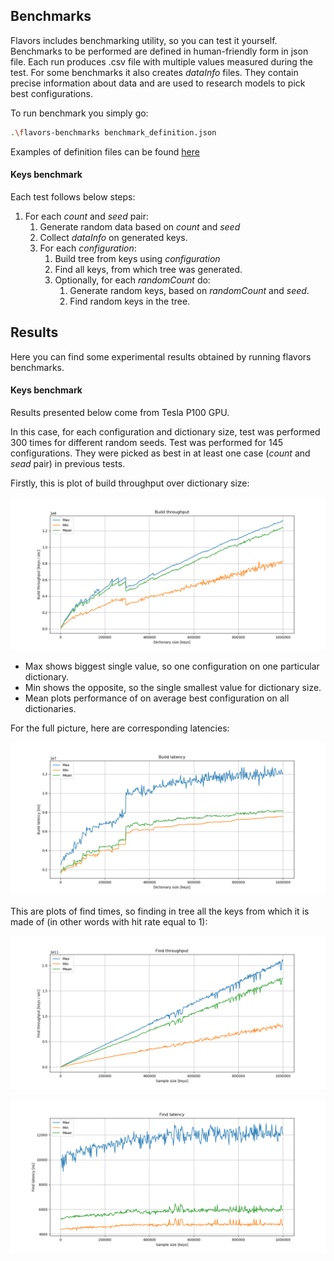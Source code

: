 ﻿## Benchmarks

Flavors includes benchmarking utility, so you can test it yourself. Benchmarks to be performed are defined in human-friendly form in json file. Each run produces .csv file with multiple values measured during the test. For some benchmarks it also creates *dataInfo* files. They contain precise information about data and are used to research models to pick best configurations.

To run benchmark you simply go:

```sh
.\flavors-benchmarks benchmark_definition.json
```
Examples of definition files can be found [here](https://github.com/wazka/flavors/tree/dev/benchmark/definitions)

#### Keys benchmark

Each test follows below steps:

1. For each *count* and *seed* pair:
   1. Generate random data based on *count* and *seed*
   2. Collect *dataInfo* on generated keys.
   3. For each *configuration*: 
      1. Build tree from keys using *configuration*
      2. Find all keys, from which tree was generated.
      3. Optionally, for each *randomCount* do:
         1. Generate random keys, based on *randomCount* and *seed*.
         2. Find random keys in the tree.
 

## Results

Here you can find some experimental results obtained by running flavors benchmarks.

#### Keys benchmark

Results presented below come from Tesla P100 GPU.

In this case, for each configuration and dictionary size, test was performed 300 times for different random seeds. Test was performed for 145 configurations. They were picked as best in at least one case (*count* and *sead* pair) in previous tests.

Firstly, this is plot of build throughput over dictionary size:

![Build throughput](pictures/buildThroughput.png)

* Max shows biggest single value, so one configuration on one particular dictionary.
* Min shows the opposite, so the single smallest value for dictionary size.
* Mean plots performance of on average best configuration on all dictionaries.

For the full picture, here are corresponding latencies:

 ![Build latency](pictures/buildLatency.png)

This are plots of find times, so finding in tree all the keys from which it is made of (in other words with hit rate equal to 1):

![Find throughput](pictures/findThroughput.png)

![Find latency](pictures/findLatency.png)



